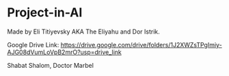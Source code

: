 # Project-in-AI
Made by Eli Titiyevsky AKA The Eliyahu and Dor Istrik.


Google Drive Link:
https://drive.google.com/drive/folders/1J2XWZsTPgImiy-AJG08dVumLoVpB2mrO?usp=drive_link

Shabat Shalom, Doctor Marbel
